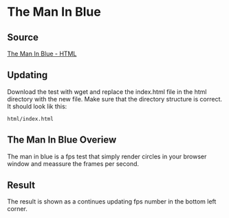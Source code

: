 The Man In Blue
===============

## Source
[The Man In Blue - HTML](http://themaninblue.com/experiment/AnimationBenchmark/html/)

## Updating
Download the test with wget and replace the index.html file in the html directory with the new file. Make sure that the directory structure is correct. It should look lik this:

    html/index.html


## The Man In Blue Overiew
The man in blue is a fps test that simply render circles in your browser window and meassure the frames per second.

## Result 
The result is shown as a continues updating fps number in the bottom left corner. 
